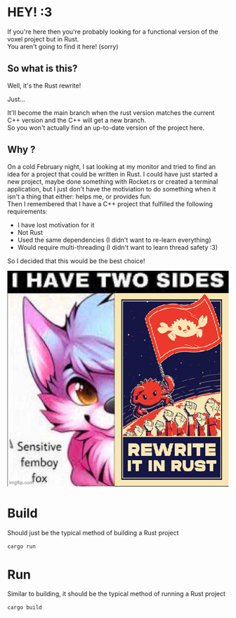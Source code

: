 # HEY! :3 
If you're here then you're probably looking for a functional version of the voxel project but in Rust.  
You aren't going to find it here! (sorry)

## So what is this?
Well, it's the Rust rewrite! 

Just... 

It'll become the main branch when the rust version matches the current C++ version and the C++ will get a new branch.  
So you won't actually find an up-to-date version of the project here. 

## Why ?
On a cold February night, I sat looking at my monitor and tried to find an idea for a project that could be written in Rust. 
I could have just started a new project, maybe done something with Rocket.rs or created a terminal application, but I just don't have the motiviation to do something when it isn't a thing that either: helps me, or provides fun.  
Then I remembered that I have a C++ project that fulfilled the following requirements: 
- I have lost motivation for it 
- Not Rust
- Used the same dependencies (I didn't want to re-learn everything)
- Would require multi-threading (I didn't want to learn thread safety :3)

So I decided that this would be the best choice! 

!["Rewrite it in rust" with a little cut furry fox](https://github.com/Portablefire22/Vulkan-Voxel/blob/Rust-Rewrite/.github/assets/rust.png?raw=true)

# Build 
Should just be the typical method of building a Rust project 
```bash
cargo run 
```
# Run
Similar to building, it should be the typical method of running a Rust project 
```bash 
cargo build
```


